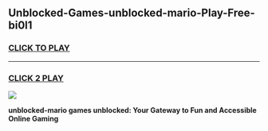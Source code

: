 
## Unblocked-Games-unblocked-mario-Play-Free-bi0l1
<h3>
<a href="https://premium76.site?title=unblocked-mario&ref=21A">CLICK TO PLAY</a></h3>
<hr>

<h3>
<a href="https://premium76.site?title=unblocked-mario&ref=21A">CLICK 2 PLAY</a>
  
</h3>

<a href="https://premium76.site?title=unblocked-mario&ref=21A"><img src="https://clearcache.store/games.png"></a>


**unblocked-mario games unblocked: Your Gateway to Fun and Accessible Online Gaming**
